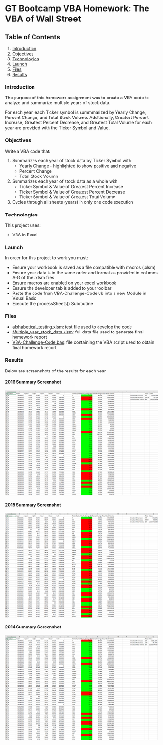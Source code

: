# GT Bootcamp VBA Homework: The VBA of Wall Street

## Table of Contents
1. [Introduction](#introduction)
2. [Objectives](#objectives)
3. [Technologies](#technologies)
4. [Launch](#launch)
5. [Files](#files)
6. [Results](#results)

<a name="introduction"></a>
### Introduction
The purpose of this homework assignment was to create a VBA code to analyze and summarize multiple years of stock data. 

For each year, each Ticker symbol is summmarized by Yearly Change, Percent Change, and Total Stock Volume. Additionally, Greatest Percent Increase, Greatest Percent Decrease, and Greatest Total Volume for each year are provided with the Ticker Symbol and Value.

<a name="objectives"></a>
### Objectives
Write a VBA code that:
1. Summarizes each year of stock data by Ticker Symbol with
    * Yearly Change - highlighted to show positive and negative
    * Percent Change
    * Total Stock Volumn
2. Summarizes each year of stock data as a whole with
    * Ticker Symbol & Value of Greatest Percent Increase
    * Ticker Symbol & Value of Greatest Percent Decrease
    * Ticker Symbol & Value of Greatest Total Volume
3. Cycles through all sheets (years) in only one code execution

<a name="technologies"></a>
### Technologies
This project uses: 
* VBA in Excel

<a name="launch"></a>
### Launch
In order for this project to work you must:
* Ensure your workbook is saved as a file compatible with macros (.xlsm)
* Ensure your data is in the same order and format as provided in columns A-G of the .xlsm files
* Ensure macros are enabled on your excel workbook
* Ensure the developer tab is added to your toolbar
* Paste the code from VBA-Challenge-Code.vb into a new Module in Visual Basic
* Execute the processSheets() Subroutine

<a name="files"></a>
### Files
* [alphabetical_testing.xlsm](alphabetical_testing.xlsm): test file used to develop the code
* [Multiple_year_stock_data.xlsm](Multiple_year_stock_data.xlsm): full data file used to generate final homework report
* [VBA-Challenge-Code.bas](VBA-Challenge-Code.bas): file containing the VBA script used to obtain final homework report 

<a name="results"></a>
### Results
Below are screenshots of the results for each year
#### 2016 Summary Screenshot
![2016_Stock_Summary](2016_Stock_Summary_Screenshot.PNG)

#### 2015 Summary Screenshot
![2015_Stock_Summary](2015_Stock_Summary_Screenshot.PNG)

#### 2014 Summary Screenshot
![2014_Stock_Summary](2014_Stock_Summary_Screenshot.PNG)